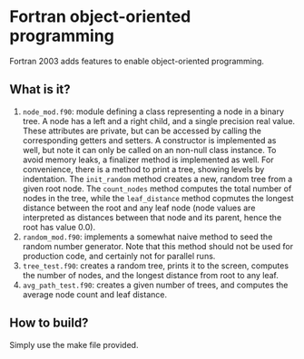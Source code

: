 Fortran object-oriented programming
===================================

Fortran 2003 adds features to enable object-oriented programming.

What is it?
-----------
1. `node_mod.f90`: module defining a class representing a node in a
   binary tree.  A node has a left and a right child, and a single
   precision real value.  These attributes are private, but can be
   accessed by calling the corresponding getters and setters.  A
   constructor is implemented as well, but note it can only be called
   on an non-null class instance.  To avoid memory leaks, a finalizer
   method is implemented as well.  For convenience, there is a method
   to print a tree, showing levels by indentation.
   The `init_random` method creates a new, random tree from a given root
   node.  The `count_nodes` method computes the total number of nodes in
   the tree, while the `leaf_distance` method copmutes the longest
   distance between the root and any leaf node (node values are
   interpreted as distances between that node and its parent, hence
   the root has value 0.0).
2. `random_mod.f90`: implements a somewhat naive method to seed the
   random number generator.  Note that this method should not be used
   for production code, and certainly not for parallel runs.
3. `tree_test.f90`: creates a random tree, prints it to the screen,
   computes the number of nodes, and the longest distance from root to
   any leaf.
4. `avg_path_test.f90`: creates a given number of trees, and computes
   the average node count and leaf distance.

How to build?
-------------
Simply use the make file provided.

